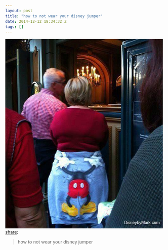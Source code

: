 ```yaml
---
layout: post
title: "how to not wear your disney jumper"
date: 2014-12-12 18:34:32 Z
tags: []
---
```

![](/media/2014/12/105021142264.jpg)
[share](http://heyjackk.com/post/103681362529/how-to-not-wear-your-disney-jumper):

> how to not wear your disney jumper
